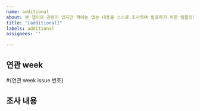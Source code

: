 ```yaml
---
name: additional
about: 본 챕터와 관련이 있지만 책에는 없는 내용을 스스로 조사하여 발표하기 위한 템플릿입니다
title: "[additional]"
labels: additional
assignees: ''

---
```


## 연관 week
#{연관 week issue 번호}

## 조사 내용
